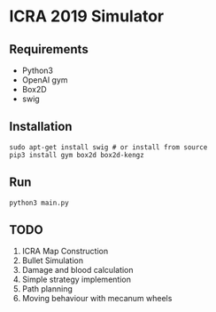 # ICRA 2019 Simulator

## Requirements

- Python3
- OpenAI gym
- Box2D
- swig

## Installation

```
sudo apt-get install swig # or install from source
pip3 install gym box2d box2d-kengz
```

## Run

```
python3 main.py
```

## TODO

1. ICRA Map Construction
2. Bullet Simulation
3. Damage and blood calculation
4. Simple strategy implemention
4. Path planning
4. Moving behaviour with mecanum wheels